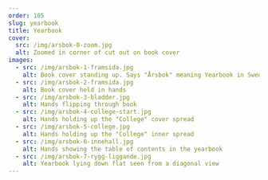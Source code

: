 ```yaml
---
order: 105
slug: yearbook
title: Yearbook
cover:
  src: /img/arsbok-0-zoom.jpg
  alt: Zoomed in corner of cut out on book cover
images:
  - src: /img/arsbok-1-framsida.jpg
    alt: Book cover standing up. Says "Årsbok" meaning Yearbook in Swedish
  - src: /img/arsbok-2-framsida.jpg
    alt: Book cover held in hands
  - src: /img/arsbok-3-bladder.jpg
    alt: Hands flipping through book
  - src: /img/arsbok-4-college-start.jpg
    alt: Hands holding up the "College" cover spread
  - src: /img/arsbok-5-college.jpg
    alt: Hands holding up the "College" inner spread
  - src: /img/arsbok-6-innehall.jpg
    alt: Hands showing the table of contents in the yearbook
  - src: /img/arsbok-7-rygg-liggande.jpg
    alt: Yearbook lying down flat seen from a diagonal view
---
```

